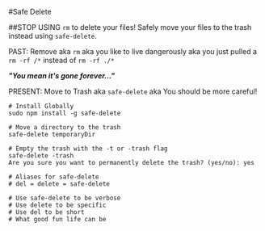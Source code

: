 #Safe Delete

##STOP USING `rm` to delete your files! Safely move your files to the trash instead using `safe-delete`.

PAST: Remove aka `rm` aka you like to live dangerously aka you just pulled a `rm -rf /*` instead of `rm -rf ./*`

***"You mean it's gone forever..."***

PRESENT: Move to Trash aka `safe-delete` aka You should be more careful!


```
# Install Globally
sudo npm install -g safe-delete

# Move a directory to the trash
safe-delete temporaryDir

# Empty the trash with the -t or -trash flag
safe-delete -trash
Are you sure you want to permanently delete the trash? (yes/no): yes

# Aliases for safe-delete
# del = delete = safe-delete

# Use safe-delete to be verbose
# Use delete to be specific
# Use del to be short
# What good fun life can be

```